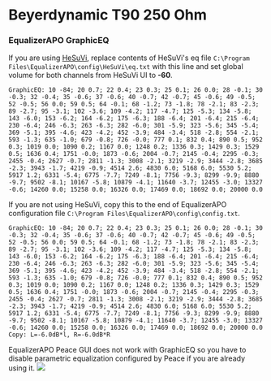 # Beyerdynamic T90 250 Ohm
### EqualizerAPO GraphicEQ
If you are using [HeSuVi](https://sourceforge.net/projects/hesuvi/), replace contents of HeSuVi's eq file `C:\Program Files\EqualizerAPO\config\HeSuVi\eq.txt` with this line and set global volume for both channels from HeSuVi UI to **-60**.
```
GraphicEQ: 10 -84; 20 0.7; 22 0.4; 23 0.3; 25 0.1; 26 0.0; 28 -0.1; 30 -0.3; 32 -0.4; 35 -0.6; 37 -0.6; 40 -0.7; 42 -0.7; 45 -0.6; 49 -0.5; 52 -0.5; 56 0.0; 59 0.5; 64 -0.1; 68 -1.2; 73 -1.8; 78 -2.1; 83 -2.3; 89 -2.7; 95 -3.1; 102 -3.6; 109 -4.2; 117 -4.7; 125 -5.3; 134 -5.8; 143 -6.0; 153 -6.2; 164 -6.2; 175 -6.3; 188 -6.4; 201 -6.4; 215 -6.4; 230 -6.4; 246 -6.3; 263 -6.3; 282 -6.0; 301 -5.9; 323 -5.6; 345 -5.4; 369 -5.1; 395 -4.6; 423 -4.2; 452 -3.9; 484 -3.4; 518 -2.8; 554 -2.1; 593 -1.3; 635 -1.0; 679 -0.8; 726 -0.0; 777 0.1; 832 0.4; 890 0.5; 952 0.3; 1019 0.0; 1090 0.2; 1167 0.0; 1248 0.2; 1336 0.3; 1429 0.3; 1529 0.5; 1636 0.4; 1751 -0.0; 1873 -0.6; 2004 -0.7; 2145 -0.4; 2295 -0.3; 2455 -0.4; 2627 -0.7; 2811 -1.3; 3008 -2.1; 3219 -2.9; 3444 -2.8; 3685 -2.3; 3943 -1.7; 4219 -0.9; 4514 2.6; 4830 6.0; 5168 6.0; 5530 5.2; 5917 1.2; 6331 -5.4; 6775 -7.7; 7249 -8.1; 7756 -9.3; 8299 -9.9; 8880 -9.7; 9502 -8.1; 10167 -5.8; 10879 -4.1; 11640 -3.7; 12455 -3.0; 13327 -0.6; 14260 0.0; 15258 0.0; 16326 0.0; 17469 0.0; 18692 0.0; 20000 0.0
```
If you are not using HeSuVi, copy this to the end of EqualizerAPO configuration file `C:\Program Files\EqualizerAPO\config\config.txt`.
```
GraphicEQ: 10 -84; 20 0.7; 22 0.4; 23 0.3; 25 0.1; 26 0.0; 28 -0.1; 30 -0.3; 32 -0.4; 35 -0.6; 37 -0.6; 40 -0.7; 42 -0.7; 45 -0.6; 49 -0.5; 52 -0.5; 56 0.0; 59 0.5; 64 -0.1; 68 -1.2; 73 -1.8; 78 -2.1; 83 -2.3; 89 -2.7; 95 -3.1; 102 -3.6; 109 -4.2; 117 -4.7; 125 -5.3; 134 -5.8; 143 -6.0; 153 -6.2; 164 -6.2; 175 -6.3; 188 -6.4; 201 -6.4; 215 -6.4; 230 -6.4; 246 -6.3; 263 -6.3; 282 -6.0; 301 -5.9; 323 -5.6; 345 -5.4; 369 -5.1; 395 -4.6; 423 -4.2; 452 -3.9; 484 -3.4; 518 -2.8; 554 -2.1; 593 -1.3; 635 -1.0; 679 -0.8; 726 -0.0; 777 0.1; 832 0.4; 890 0.5; 952 0.3; 1019 0.0; 1090 0.2; 1167 0.0; 1248 0.2; 1336 0.3; 1429 0.3; 1529 0.5; 1636 0.4; 1751 -0.0; 1873 -0.6; 2004 -0.7; 2145 -0.4; 2295 -0.3; 2455 -0.4; 2627 -0.7; 2811 -1.3; 3008 -2.1; 3219 -2.9; 3444 -2.8; 3685 -2.3; 3943 -1.7; 4219 -0.9; 4514 2.6; 4830 6.0; 5168 6.0; 5530 5.2; 5917 1.2; 6331 -5.4; 6775 -7.7; 7249 -8.1; 7756 -9.3; 8299 -9.9; 8880 -9.7; 9502 -8.1; 10167 -5.8; 10879 -4.1; 11640 -3.7; 12455 -3.0; 13327 -0.6; 14260 0.0; 15258 0.0; 16326 0.0; 17469 0.0; 18692 0.0; 20000 0.0
Copy: L=-6.0dB*l, R=-6.0dB*R
```
EqualizerAPO Peace GUI does not work with GraphicEQ so you have to disable parametric equalization configured by Peace if you are already using it.
![](https://raw.githubusercontent.com/jaakkopasanen/AutoEq/master/results/Headphone.com/headphoncecom/onear/Beyerdynamic%20T90%20250%20Ohm/Beyerdynamic%20T90%20250%20Ohm.png)
